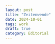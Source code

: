 ```yaml
---
layout: post
title: "Zeitenwende"
date: 2024-10-01
tags: work
draft: true
category: Editorial
---
```

